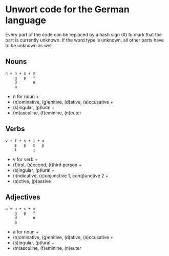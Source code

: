 # Unwort code for the German language

Every part of the code can be replaced by a hash sign (#) to mark that the part is currently unknown. If the word type is unknown, all other parts have to be unknown as well.

## Nouns

```
n + n + s + m
    g   p   f
    d       n
    a
```

- n for noun +
- (n)ominative, (g)enitive, (d)ative, (a)ccusative +
- (s)ingular, (p)lural +
- (m)asculine, (f)eminine, (n)euter

## Verbs

```
v + f + s + i + a
    s   p   c   p
    t       j
```

- v for verb +
- (f)irst, (s)econd, (t)hird person +
- (s)ingular, (p)lural +
- (i)ndicative, (c)onjunctive 1, con(j)unctive 2 +
- (a)ctive, (p)assive

## Adjectives

```
a + n + s + m
    g   p   f
    d       n
    a
```

- a for noun +
- (n)ominative, (g)enitive, (d)ative, (a)ccusative +
- (s)ingular, (p)lural +
- (m)asculine, (f)eminine, (n)euter